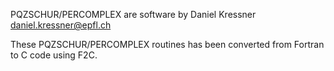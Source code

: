 PQZSCHUR/PERCOMPLEX are software by Daniel Kressner daniel.kressner@epfl.ch

These PQZSCHUR/PERCOMPLEX routines has been converted from Fortran to C code using F2C.